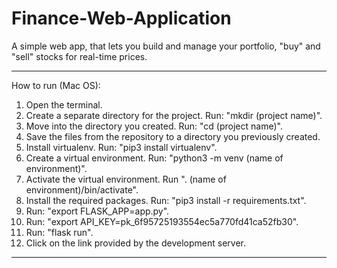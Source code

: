 # Finance-Web-Application
A simple web app, that lets you build and manage your portfolio, "buy" and "sell" stocks for real-time prices.

--------------------------------------------------------------------------------------------------------------

How to run (Mac OS):

1. Open the terminal.
2. Create a separate directory for the project. Run: "mkdir (project name)".
3. Move into the directory you created. Run: "cd (project name)".
4. Save the files from the repository to a directory you previously created.
5. Install virtualenv. Run: "pip3 install virtualenv".
6. Create a virtual environment. Run: "python3 -m venv (name of environment)".
7. Activate the virtual environment. Run ". (name of environment)/bin/activate".
8. Install the required packages. Run: "pip3 install -r requirements.txt".
9. Run: "export FLASK_APP=app.py".
10. Run: "export API_KEY=pk_6f95725193554ec5a770fd41ca52fb30".
11. Run: "flask run".
12. Click on the link provided by the development server.

--------------------------------------------------------------------------------------------------------------
